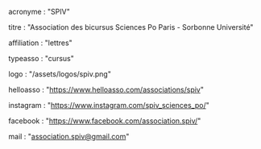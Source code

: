 acronyme : "SPIV"

titre : "Association des bicursus Sciences Po Paris - Sorbonne Université"

affiliation : "lettres"

typeasso : "cursus"

logo : "/assets/logos/spiv.png"

helloasso : "https://www.helloasso.com/associations/spiv"

instagram : "https://www.instagram.com/spiv_sciences_po/"

facebook : "https://www.facebook.com/association.spiv/"

mail : "association.spiv@gmail.com"